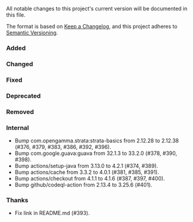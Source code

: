 All notable changes to this project's current version will be documented in this file.

The format is based on [Keep a Changelog](https://keepachangelog.com/en/1.0.0/), and this project adheres
to [Semantic Versioning](https://semver.org/spec/v2.0.0.html).

### Added

### Changed

### Fixed

### Deprecated

### Removed

### Internal

- Bump com.opengamma.strata:strata-basics from 2.12.28 to 2.12.38 (#376, #379, #383, #386, #392, #396).
- Bump com.google.guava:guava from 32.1.3 to 33.2.0 (#378, #390, #398).
- Bump actions/setup-java from 3.13.0 to 4.2.1 (#374, #389).
- Bump actions/cache from 3.3.2 to 4.0.1 (#381, #385, #391).
- Bump actions/checkout from 4.1.1 to 4.1.6 (#387, #397, #400).
- Bump github/codeql-action from 2.13.4 to 3.25.6 (#401).

### Thanks

- Fix link in README.md (#393).
